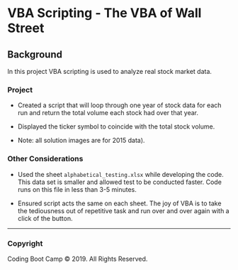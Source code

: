 # VBA Scripting - The VBA of Wall Street

## Background

In this project VBA scripting is used to analyze real stock market data. 

### Project

* Created a script that will loop through one year of stock data for each run and return the total volume each stock had over that year.

* Displayed the ticker symbol to coincide with the total stock volume.

* Note: all solution images are for 2015 data).

### Other Considerations

* Used the sheet `alphabetical_testing.xlsx` while developing the code. This data set is smaller and allowed test to be conducted faster. Code runs on this file in less than 3-5 minutes.

* Ensured script acts the same on each sheet. The joy of VBA is to take the tediousness out of repetitive task and run over and over again with a click of the button.

- - -

### Copyright

Coding Boot Camp © 2019. All Rights Reserved.
